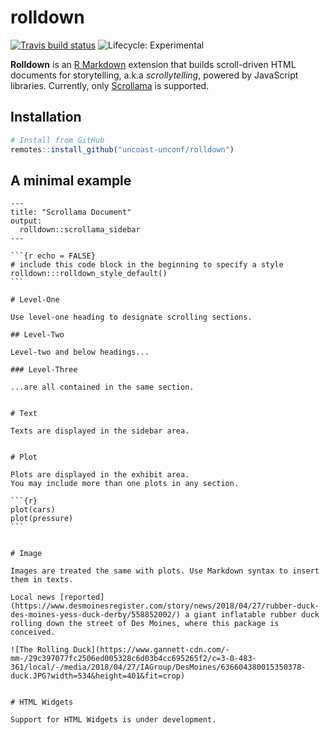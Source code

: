 # rolldown

[![Travis build status](https://travis-ci.com/yihui/rolldown.svg?branch=master)](https://travis-ci.com/yihui/rolldown)
![Lifecycle: Experimental](https://img.shields.io/badge/lifecycle-experimental-orange.svg)

**Rolldown** is an [R Markdown](https://rmarkdown.rstudio.com) extension that builds scroll-driven HTML documents for storytelling, a.k.a _scrollytelling_, powered by JavaScript libraries. Currently, only [Scrollama](https://github.com/russellgoldenberg/scrollama) is supported. 

## Installation
  
```r
# Install from GitHub
remotes::install_github("uncoast-unconf/rolldown")
```

## A minimal example

````
---
title: "Scrollama Document"
output:
  rolldown::scrollama_sidebar
---

```{r echo = FALSE}
# include this code block in the beginning to specify a style
rolldown:::rolldown_style_default()
```

# Level-One

Use level-one heading to designate scrolling sections. 

## Level-Two

Level-two and below headings...

### Level-Three

...are all contained in the same section.


# Text

Texts are displayed in the sidebar area.


# Plot

Plots are displayed in the exhibit area.  
You may include more than one plots in any section.

```{r}   
plot(cars)
plot(pressure)
```


# Image

Images are treated the same with plots. Use Markdown syntax to insert them in texts.   

Local news [reported](https://www.desmoinesregister.com/story/news/2018/04/27/rubber-duck-des-moines-yess-duck-derby/558852002/) a giant inflatable rubber duck rolling down the street of Des Moines, where this package is conceived.  

![The Rolling Duck](https://www.gannett-cdn.com/-mm-/29c397077fc2506ed005328c6d03b4cc695265f2/c=3-0-483-361/local/-/media/2018/04/27/IAGroup/DesMoines/636604380015350378-duck.JPG?width=534&height=401&fit=crop)  


# HTML Widgets

Support for HTML Widgets is under development. 
````
